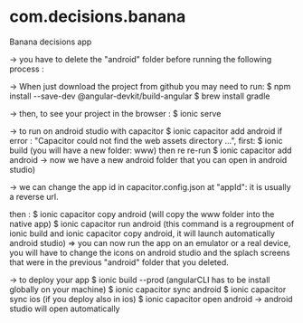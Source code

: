# com.decisions.banana
Banana decisions app

-> you have to delete the "android" folder before running the following process :

-> When just download the project from github you may need to run:
$ npm install --save-dev @angular-devkit/build-angular
$ brew install gradle

-> then, to see your project in the browser : 
$ ionic serve

-> to run on android studio with capacitor
$ ionic capacitor add android
if error : "Capacitor could not find the web assets directory ...", first:
$ ionic build (you will have a new folder: www)
then re re-run
$ ionic capacitor add android
-> now we have a new android folder that you can open in android studio)

-> we can change the app id in capacitor.config.json at "appId":
it is usually a reverse url.

then :
$ ionic capacitor copy android (will copy the www folder into the native app)
$ ionic capacitor run android (this command is a regroupment of ionic build and ionic capacitor copy android, it will launch automatically android studio)
=> you can now run the app on an emulator or a real device, you will have to change the icons on android studio and the splach screens that were in the previous "android" folder that you deleted.

-> to deploy your app
$ ionic build --prod (angularCLI has to be install globally on your machine)
$ ionic capacitor sync android
$ ionic capacitor sync ios (if you deploy also in ios)
$ ionic capacitor open android
-> android studio will open automatically


